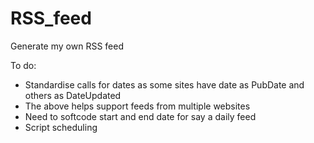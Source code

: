 # RSS_feed
Generate my own RSS feed

To do:

- Standardise calls for dates as some sites have date as PubDate and others as DateUpdated
- The above helps support feeds from multiple websites
- Need to softcode start and end date for say a daily feed
- Script scheduling
